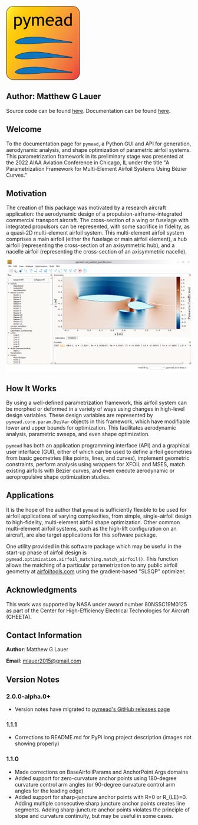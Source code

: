<img src="https://raw.githubusercontent.com/mlau154/pymead/dev/pymead/icons/pymead-logo.png" alt="pymead logo" width="200">

## Author: Matthew G Lauer

Source code can be found [here](https://github.com/mlau154/pymead). 
Documentation can be found [here](https://pymead.readthedocs.io/en/latest/).

## Welcome
To the documentation page for `pymead`, a Python GUI and API for generation, aerodynamic analysis, and shape 
optimization of parametric airfoil systems. This parametrization framework in its preliminary stage was presented at the 
2022 AIAA Aviation Conference in Chicago, IL under the title
"A Parametrization Framework for Multi-Element Airfoil Systems Using Bézier Curves."

## Motivation

The creation of this package was motivated by a research aircraft application: the aerodynamic design of a
propulsion-airframe-integrated commercial transport aircraft. The cross-section of a wing or fuselage with integrated
propulsors can be represented, with some sacrifice in fidelity, as a quasi-2D multi-element airfoil system. This
multi-element airfoil system comprises a main airfoil (either the fuselage or main airfoil element), a hub
airfoil (representing the cross-section of an axisymmetric hub), and a nacelle airfoil (representing the cross-section
of an axisymmetric nacelle).

<img src="https://raw.githubusercontent.com/mlau154/pymead/dev/docs/source/images/pymead_main_screenshot_light.PNG" alt="pressure coefficient contours of an aeropropulsive system" width="600">

## How It Works

By using a well-defined parametrization framework, this airfoil system can be morphed or deformed in a variety of ways
using changes in high-level design variables. These design variables are represented by
`pymead.core.param.DesVar` objects in this framework, which have modifiable lower and upper bounds for optimization. 
This facilitates aerodynamic analysis, parametric sweeps, and even shape optimization.

`pymead` has both an application programming interface (API) and a graphical user interface (GUI), either of which
can be used to define airfoil geometries from basic geometries (like points, lines, and curves), implement
geometric constraints, perform analysis using wrappers for XFOIL and MSES, match existing airfoils with Bézier curves,
and even execute aerodynamic or aeropropulsive shape optimization studies.

## Applications

It is the hope of the author that `pymead` is sufficiently flexible to be used for airfoil applications of
varying complexities, from simple, single-airfoil design to high-fidelity, multi-element airfoil shape optimization.
Other common multi-element airfoil systems, such as the high-lift configuration on an aircraft, are also target
applications for this software package.

One utility provided in this software package which may be useful in the start-up phase of airfoil design is
`pymead.optimization.airfoil_matching.match_airfoil()`. This function allows the matching of a particular 
parametrization to any public airfoil geometry at [airfoiltools.com](http://airfoiltools.com/) using the gradient-based "SLSQP"
optimizer.

## Acknowledgments

This work was supported by NASA under award number 80NSSC19M0125 as part of the Center for High-Efficiency Electrical
Technologies for Aircraft (CHEETA).

## Contact Information

**Author**: Matthew G Lauer

**Email**: mlauer2015@gmail.com

## Version Notes

### 2.0.0-alpha.0+

- Version notes have migrated to [pymead's GitHub releases page](https://github.com/mlau154/pymead/releases)

### 1.1.1

- Corrections to README.md for PyPi long project description (images not showing properly)

### 1.1.0

- Made corrections on BaseAirfoilParams and AnchorPoint Args domains
- Added support for zero-curvature anchor points
using 180-degree curvature control arm angles (or 90-degree curvature control arm angles for the leading edge)
- Added support for sharp-juncture anchor points with R=0 or R_{LE}=0. Adding multiple consecutive sharp
juncture anchor points creates line segments. Adding sharp-juncture anchor points violates the principle of slope and
curvature continuity, but may be useful in some cases.
